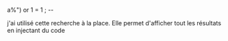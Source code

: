 a%") or 1 = 1 ; --

j'ai utilisé cette recherche à la place. Elle permet d'afficher tout les résultats en injectant du code